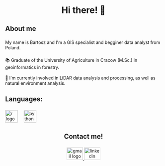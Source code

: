 <h1 align="center">Hi there! 👋</h1>

###

<h2 align="left">About me</h2>

###

<p align="left">My name is Bartosz and I'm a GIS specialist and begginer data analyst from Poland.</p>

###

<p align="left">📚 Graduate of the University of Agriculture in Cracow (M.Sc.) in geoinformatics in forestry.<br><br>🌳 I'm currently involved in LiDAR data analysis and processing, as well as natural environment analysis.</p>

###

<h2 align="left">Languages:</h2>

###

<div align="left">
  <img src="https://cdn.jsdelivr.net/gh/devicons/devicon/icons/r/r-original.svg" height="40" alt="r logo"  />
  <img width="12" />
  <img src="https://cdn.jsdelivr.net/gh/devicons/devicon/icons/python/python-original.svg" height="40" alt="python logo"  />
</div>

###

<h2 align="center">Contact me!</h2>

###

<div align="center">
  <a href="mailto:bartosz.gajda1@gmail.com" target="_blank">
    <img src="https://raw.githubusercontent.com/maurodesouza/profile-readme-generator/master/src/assets/icons/social/gmail/default.svg" width="52" height="40" alt="gmail logo"  />
  </a>
  <a href="https://www.linkedin.com/in/gajdabartosz/" target="_blank">
    <img src="https://raw.githubusercontent.com/maurodesouza/profile-readme-generator/master/src/assets/icons/social/linkedin/default.svg" width="52" height="40" alt="linkedin logo"  />
  </a>
</div>

###
